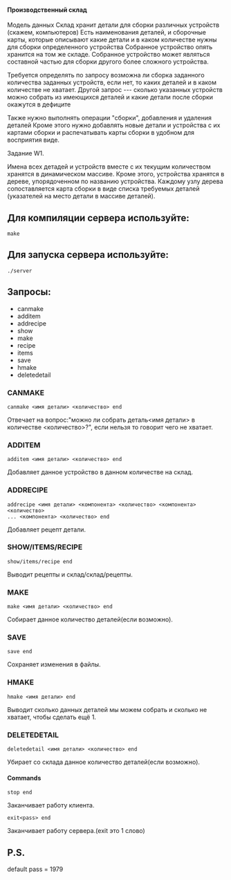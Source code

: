 #### Производственный склад

Модель данных
Склад хранит детали для сборки различных устройств (скажем, компьютеров)
Есть наименования деталей, и сборочные карты, которые описывают какие
детали и в каком количестве нужны для сборки определенного устройства
Собранное устройство опять хранится на том же складе. Собранное устройство
может являться составной частью для сборки другого более сложного устройства.

Требуется определять по запросу возможна ли сборка заданного количества
заданных устройств, если нет, то каких деталей и в каком количестве не
хватает. Другой запрос --- сколько указанных устройств можно собрать из
имеющихся деталей и какие детали после сборки окажутся в дефиците

Также нужно выполнять операции "сборки", добавления и удаления деталей
Кроме этого нужно добавлять новые детали и устройства с их картами сборки и
распечатывать карты сборки в удобном для восприятия виде.

Задание W1.

Имена всех детадей и устройств вместе с их текущим количеством хранятся в 
динамическом массиве. Кроме этого, устройства хранятся в дереве, упорядоченном 
по названию устройства. Каждому узлу дерева сопоставляется карта сборки в виде 
списка требуемых деталей (указателей на место детали в массиве деталей).

## Для компиляции сервера используйте:

    make
    
## Для запуска сервера используйте:

    ./server
  
## Запросы:
   * canmake
   * additem
   * addrecipe
   * show
   * make
   * recipe
   * items
   * save
   * hmake
   * deletedetail
  
### CANMAKE

    canmake <имя детали> <количество> end
    
Отвечает на вопрос:"можно ли собрать деталь<имя детали> в количестве
<количество>?", если нельзя то говорит чего не хватает.

### ADDITEM

    additem <имя детали> <количество> end
    
Добавляет данное устройство в данном количестве на склад.

### ADDRECIPE

    addrecipe <имя детали> <компонента> <количество> <компонента> <количество> 
    ... <компонента> <количество> end
    
Добавляет рецепт детали.

### SHOW/ITEMS/RECIPE

    show/items/recipe end
    
Выводит рецепты и склад/склад/рецепты.

### MAKE

    make <имя детали> <количество> end
    
Собирает данное количество деталей(если возможно).

### SAVE

    save end
    
Сохраняет изменения в файлы.

### HMAKE

    hmake <имя детали> end
 
Выводит сколько данных деталей мы можем собрать и сколько не хватает, 
чтобы сделать ещё 1.

### DELETEDETAIL

    deletedetail <имя детали> <количество> end

Убирает со склада данное количество деталей(если возможно).

#### Сommands

    stop end
    
Заканчивает работу клиента.

    exit<pass> end
    
Заканчивает работу сервера.(exit<pass> это 1 слово)

## P.S.
default pass = 1979


